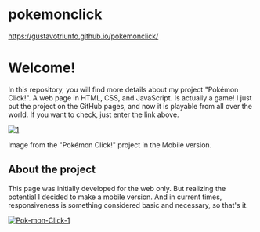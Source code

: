 # pokemonclick

https://gustavotriunfo.github.io/pokemonclick/

# Welcome!

In this repository, you will find more details about my project "Pokémon Click!". A web page in HTML, CSS, and JavaScript. Is actually a game! I just put the project on the GitHub pages, and now it is playable from all over the world. If you want to check, just enter the link above.

<a href="https://ibb.co/XLR4fs6"><img src="https://i.ibb.co/F3TWkwc/1.jpg" alt="1" border="0"></a>

Image from the "Pokémon Click!" project in the Mobile version.

## About the project

This page was initially developed for the web only. But realizing the potential I decided to make a mobile version. And in current times, responsiveness is something considered basic and necessary, so that's it.

<a href="https://imgbb.com/"><img src="https://i.ibb.co/km5FPXb/Pok-mon-Click-1.gif" alt="Pok-mon-Click-1" border="0" /></a>

